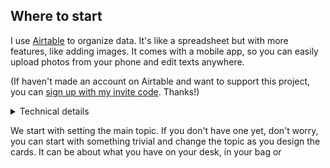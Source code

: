 Where to start
--------

I use [Airtable](https://airtable.com/) to organize data. It's like a spreadsheet but with more features, like adding images. It comes with a mobile app, so you can easily upload photos from your phone and edit texts anywhere.

(If haven't made an account on Airtable and want to support this project, you can [sign up with my invite code](https://airtable.com/invite/r/vt3Outyp). Thanks!)

<details>
<summary>
  Technical details
</summary>
oi
</details>

We start with setting the main topic. If you don't have one yet, don't worry, you can start with something trivial and change the topic as you design the cards. It can be about what you have on your desk, in your bag or 

